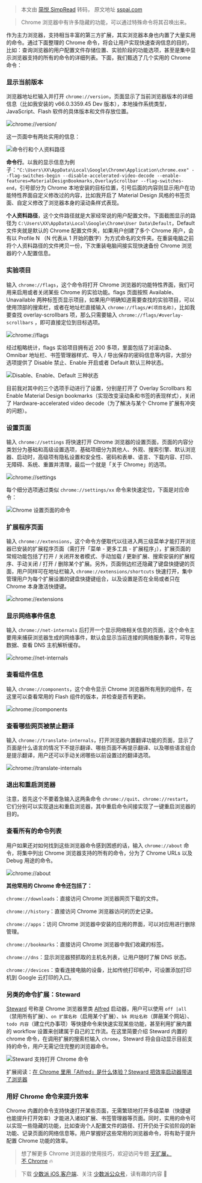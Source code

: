 > 本文由 [简悦 SimpRead](http://ksria.com/simpread/) 转码， 原文地址 [sspai.com](https://sspai.com/post/43853)

> Chrome 浏览器中有许多隐藏的功能，可以通过特殊命令将其召唤出来。

作为主力浏览器，支持相当丰富的第三方扩展，其实浏览器本身也内置了大量实用的命令。通过下面整理的 Chrome 命令，将会让用户实现快速查询信息的目的，比如：查询浏览器的用户配置文件存储位置、实验阶段的功能选项，甚至是集中显示浏览器支持的所有的命令的详细列表。下面，我们甄选了几个实用的 Chrome 命令：

### [](#显示当前版本)显示当前版本

浏览器地址栏输入并打开 `chrome://version`，页面显示了当前浏览器版本的详细信息（比如我安装的 v66.0.3359.45 Dev 版本），本地操作系统类型，JavaScript、Flash 软件的具体版本和文件存放位置。

![](https://raw.githubusercontent.com/lslz627/PicGo/master/34c284d81e0c41d2d42fbf9d1ebb84d5.jpg)chrome://version/

这一页面中有两处实用的信息：

![](https://raw.githubusercontent.com/lslz627/PicGo/master/f9af74a88a0ceade9f943fb277311d84.jpg)命令行和个人资料路径

**命令行**。以我的显示信息为例子：`"C:\Users\XX\AppData\Local\Google\Chrome\Application\chrome.exe" --flag-switches-begin --disable-accelerated-video-decode --enable-features=MaterialDesignBookmarks,OverlayScrollbar --flag-switches-end`，引号部分为 Chrome 本地安装的目标位置，引号后面的内容则显示用户在功能特性界面自定义修改过的内容，比如我开启了 Material Design 风格的书签页面、自定义修改了浏览器本身的滚动条样式表现。

**个人资料路径**，这个文件路径就是大家经常说的用户配置文件。下面截图显示的路径为 `C:\Users\XX\AppData\Local\Google\Chrome\User Data\Default`，Default 文件夹就是默认的 Chrome 配置文件夹，如果用户创建了多个 Chrome 用户，会有以 Profile N （N 代表从 1 开始的数字）为方式命名的文件夹。在重装电脑之前将个人资料路径的文件拷贝一份，下次重装电脑间接实现快速备份 Chrome 浏览器的个人配置信息。

### [](#实验项目)实验项目

输入 `chrome://flags`，这个命令将打开 Chrome 浏览器的功能特性界面，我们可用来启用或者关闭某些 Chrome 的实验功能。flags 页面按照 Available、Unavailable 两种标签页显示项目，如果用户明确知道需要查找的实验项目，可以使用顶部的搜索栏，或者在地址栏直接输入 `chrome://flags/#(项目名称)`，比如我要查找 overlay-scrollbars 项，那么只需要输入 `chrome://flags/#overlay-scrollbars` ，即可直接定位到目标选项。

![](https://raw.githubusercontent.com/lslz627/PicGo/master/45ea6602a95503417606cadd51de19b2.jpg)chrome://flags

经过粗略统计，flags 实验项目拥有近 200 多项，里面包括了对滚动条、Omnibar 地址栏、书签管理器样式、导入 / 导出保存的密码信息等内容，大部分选项提供了 Disable 禁止、Enable 开启或者 Default 默认三种状态。

![](https://raw.githubusercontent.com/lslz627/PicGo/master/08ef7e2334752af42ff723f8f90f999f.jpg)Disable、Enable、Default 三种状态

目前我对其中的三个选项手动进行了设置，分别是打开了 Overlay Scrollbars 和 Enable Material Design bookmarks（实现改变滚动条和书签的表现样式），关闭了 Hardware-accelerated video decode（为了解决与某个 Chrome 扩展有冲突的问题）。

### [](#设置页面)设置页面

输入 `chrome://settings` 将快速打开 Chrome 浏览器的设置页面，页面的内容分类划分为基础和高级设置选项，基础项细分为其他人、外观、搜索引擎、默认浏览器、启动时，高级项有隐私设置和安全性、密码和表单、语言、下载内容、打印、无障碍、系统、重置并清理，最后一个就是「关于 Chrome」的选项。

![](https://raw.githubusercontent.com/lslz627/PicGo/master/43ac6fee543e4573d1f490ffda816795.jpg)chrome://settings

每个细分选项通过类似 `chrome://settings/xx` 命令来快速定位，下面是对应命令：

![](https://raw.githubusercontent.com/lslz627/PicGo/master/be21583ff520c93890e5dfc668e48e59.jpg)Chrome 设置页面的命令

### [](#扩展程序页面)扩展程序页面

输入 `chrome://extensions`，这个命令方便取代以往进入两三级菜单才能打开浏览器已安装的扩展程序页面（需打开「菜单 - 更多工具 - 扩展程序」），扩展页面的常规功能包括了打开 / 关闭开发者模式、手动加载 / 更新扩展、搜索安装的扩展程序、手动关闭 / 打开 / 删除某个扩展。另外，页面侧边栏还隐藏了键盘快捷键的页面，用户同样可在地址栏输入 `chrome://extensions/shortcuts` 快速打开，集中管理用户为每个扩展设置的键盘快捷键组合，以及设置是否在全局或者只在 Chrome 本身激活快捷键。

![](https://raw.githubusercontent.com/lslz627/PicGo/master/3c03967dafa320691aa503b5b9976c00.jpg)chrome://extensions

### [](#显示网络事件信息)显示网络事件信息

输入 `chrome://net-internals` 后打开一个显示网络相关信息的页面，这个命令主要用来捕获浏览器生成的网络事件，默认会显示当前连接的网络服务事件，可导出数据、查看 DNS 主机解析缓存。

![](https://raw.githubusercontent.com/lslz627/PicGo/master/bc0f74a25eebef78c2e606f1176a7c6b.jpg)chrome://net-internals

### [](#查看组件信息)查看组件信息

输入 `chrome://components`，这个命令显示 Chrome 浏览器所有用到的组件，在这里可以查看常用的 Flash 组件的版本，并检查是否有更新。

![](https://raw.githubusercontent.com/lslz627/PicGo/master/bc3dada429f4b776ef890e077cd3352b.jpg)chrome://components

### [](#查看哪些网页被禁止翻译)查看哪些网页被禁止翻译

输入 `chrome://translate-internals`，打开浏览器内置翻译功能的页面，显示了页面是什么语言的情况下不提示翻译、哪些页面不再提示翻译、以及哪些语言组合是提示翻译，用户还可以手动关闭哪些以前设置过的翻译选项。

![](https://raw.githubusercontent.com/lslz627/PicGo/master/814538fe122625d7ddf5b61398d23268.jpg)chrome://translate-internals

### [](#退出和重启浏览器)退出和重启浏览器

注意，首先这个不要着急输入这两条命令 `chrome://quit`、`chrome://restart`，它们分别可以实现退出和重启浏览器，其中重启命令间接实现了一键重启浏览器的目的。

### [](#查看所有的命令列表)查看所有的命令列表

用户如果还对如何找到这些浏览器命令感到困惑的话，输入 `chrome://about` 命令，将集中列出 Chrome 浏览器支持的所有的命令，分为了 Chrome URLs 以及 Debug 用途的命令。

![](https://raw.githubusercontent.com/lslz627/PicGo/master/0e92038353607a7646ad86ed2b2cfc60.jpg)chrome://about

**其他常用的 Chrome 命令还包括了：**

`chrome://downloads`：直接访问 Chrome 浏览器网页下载的文件。

`chrome://history`：直接访问 Chrome 浏览器访问的历史记录。

`chrome://apps`：访问 Chrome 浏览器中安装的应用的界面，可以对应用进行删除管理。

`chrome://bookmarks`：直接访问 Chrome 浏览器中我们收藏的标签。

`chrome://dns`：显示浏览器预抓取的主机名列表，让用户随时了解 DNS 状态。

`chrome://devices`：查看连接电脑的设备，比如传统打印机中，可设置添加打印机到 Google 云打印的入口。

### [](#另类的命令扩展steward)另类的命令扩展：Steward

[Steward](https://sspai.com/link?target=http%3A%2F%2Foksteward.com%2F) 号称是 Chrome 浏览器里类 [Alfred](https://sspai.com/link?target=https%3A%2F%2Fwww.alfredapp.com%2F) 启动器，用户可以使用 `off |all`（禁用所有扩展）、`on 扩展名称`（启用某个扩展）、`bk 网址名称`（屏蔽某个网站）、`todo 内容`（建立代办事项）等快捷命令来快速实现某些功能，甚至利用扩展内置的 workflow 设置来创建属于自己的工作流。在这里简要介绍 Steward 内置的 chrome 命令，在调用扩展的搜索栏输入 `chrome`，Steward 将会自动显示目前支持的命令，用户无需记住完整的浏览器命令。

![](https://raw.githubusercontent.com/lslz627/PicGo/master/b84b7bad929eb6aa346e18267a022c6d.gif)Steward 支持打开 Chrome 命令

扩展阅读：[在 Chrome 里用「Alfred」是什么体验？Steward 把效率启动器带进了浏览器](https://sspai.com/post/42048)

### [](#用好-chrome-命令来提升效率)用好 Chrome 命令来提升效率

Chrome 内置的命令支持快速打开某些页面，无需繁琐地打开多级菜单（快捷键也能提升打开效率）才能进入诸如扩展、书签管理器等页面。同时，实用的命令可以实现一些隐藏的功能，比如查询个人配置文件的路径、打开仍处于实验阶段的新功能、记录页面的网络信息等。用户掌握好这些常用的浏览器命令，将有助于提升配置 Chrome 功能的效率。

> 想了解更多 Chrome 浏览器的使用技巧，欢迎访问专题 [无扩展，不 Chrome](https://sspai.com/topic/102) 🔥

> 下载 [少数派 iOS 客户端](http://sspai.com/s/nqQk)、关注 [少数派公众号](http://sspai.com/s/KEPQ)，读有趣的内容 🎉